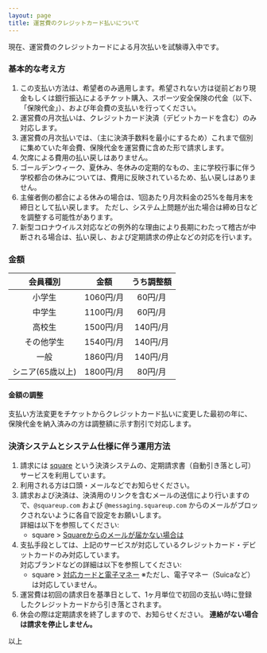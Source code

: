```yaml
---
layout: page
title: 運営費のクレジットカード払いについて
---
```


現在、運営費のクレジットカードによる月次払いを試験導入中です。

### 基本的な考え方

1. この支払い方法は、希望者のみ適用します。希望されない方は従前どおり現金もしくは銀行振込によるチケット購入、スポーツ安全保険の代金（以下、「保険代金」）、および年会費の支払いを行ってください。
1. 運営費の月次払いは、クレジットカード決済（デビットカードを含む）のみ対応します。
1. 運営費の月次払いでは、（主に決済手数料を最小にするため）これまで個別に集めていた年会費、保険代金を運営費に含めた形で請求します。
1. 欠席による費用の払い戻しはありません。
1. ゴールデンウィーク、夏休み、冬休みの定期的なもの、主に学校行事に伴う学校都合の休みについては、費用に反映されているため、払い戻しはありません。
1. 主催者側の都合による休みの場合は、1回あたり月次料金の25%を毎月末を締日として払い戻します。
   ただし、システム上問題が出た場合は締め日などを調整する可能性があります。
1. 新型コロナウイルス対応などの例外的な理由により長期にわたって稽古が中断される場合は、払い戻し、および定期請求の停止などの対応を行います。

### 金額

|会員種別|金額|うち調整額|
|:---:|:---:|:---:|
|小学生|1060円/月|60円/月|
|中学生|1100円/月|60円/月|
|高校生|1500円/月|140円/月|
|その他学生|1540円/月|140円/月|
|一般|1860円/月|140円/月|
|シニア(65歳以上)|1800円/月|80円/月|

#### 金額の調整

支払い方法変更をチケットからクレジットカード払いに変更した最初の年に、
保険代金を納入済みの方は調整額に示す割引で対応します。

### 決済システムとシステム仕様に伴う運用方法

1. 請求には [square](https://squareup.com/) という決済システムの、定期請求書（自動引き落とし可）サービスを利用しています。
1. 利用される方は口頭・メールなどでお知らせください。
1. 請求および決済は、決済用のリンクを含むメールの送信により行いますので、`@squareup.com` および `@messaging.squareup.com` からのメールがブロックされないように各自で設定をお願いします。<br />
    詳細は以下を参照してください:
    * square > [Squareからのメールが届かない場合は](https://squareup.com/help/jp/ja/article/5951)
1. 支払手段としては、上記のサービスが対応しているクレジットカード・デビットカードのみ対応しています。<br />
    対応ブランドなどの詳細は以下を参照してください:
    * square > [対応カードと電子マネー](https://squareup.com/help/jp/ja/article/5085)
        ※ただし、電子マネー（Suicaなど）は対応していません。
1. 運営費は初回の請求日を基準日として、1ヶ月単位で初回の支払い時に登録したクレジットカードから引き落とされます。
1. 休会の際は定期請求を終了しますので、お知らせください。
   **連絡がない場合は請求を停止しません。**

以上
